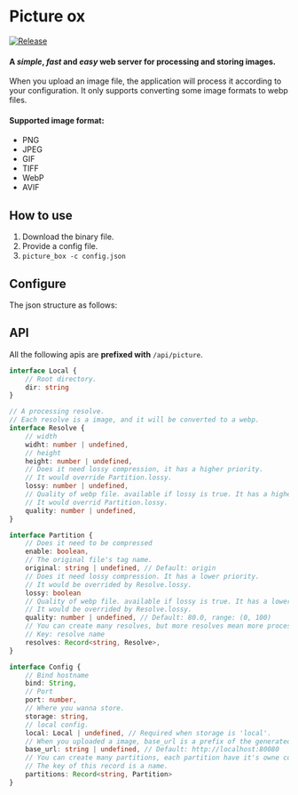 # Picture ox

[![Release](https://github.com/zacharychin233/picture_box/actions/workflows/release.yml/badge.svg?branch=master)](https://github.com/zacharychin233/picture_box/actions/workflows/release.yml)

#### A ***simple***, ***fast*** and ***easy*** web server for processing and storing images.

When you upload an image file, the application will process it according to your configuration. It only supports
converting some image formats to webp files.

#### Supported image format:

* PNG
* JPEG
* GIF
* TIFF
* WebP
* AVIF

## How to use

1. Download the binary file.
2. Provide a config file.
3. `picture_box -c config.json`

## Configure

The json structure as follows:

## API

All the following apis are **prefixed with** `/api/picture`.

```typescript
interface Local {
    // Root directory.
    dir: string
}

// A processing resolve.
// Each resolve is a image, and it will be converted to a webp.
interface Resolve {
    // width
    widht: number | undefined,
    // height
    height: number | undefined,
    // Does it need lossy compression, it has a higher priority.
    // It would override Partition.lossy.
    lossy: number | undefined,
    // Quality of webp file. available if lossy is true. It has a higher priority.
    // It would overrid Partition.lossy.
    quality: number | undefined,
}

interface Partition {
    // Does it need to be compressed
    enable: boolean,
    // The original file's tag name.
    original: string | undefined, // Default: origin
    // Does it need lossy compression. It has a lower priority.
    // It would be overrided by Resolve.lossy.
    lossy: boolean
    // Quality of webp file. available if lossy is true. It has a lower priority.
    // It would be overrided by Resolve.lossy.
    quality: number | undefined, // Default: 80.0, range: (0, 100)
    // You can create many resolves, but more resolves mean more processing time. 
    // Key: resolve name
    resolves: Record<string, Resolve>,
}

interface Config {
    // Bind hostname
    bind: String,
    // Port
    port: number,
    // Where you wanna store.
    storage: string,
    // local config.
    local: Local | undefined, // Required when storage is 'local'.
    // When you uploaded a image, base_url is a prefix of the generated link.
    base_url: string | undefined, // Default: http://localhost:80080
    // You can create many partitions, each partition have it's owne configure.
    // The key of this record is a name.
    partitions: Record<string, Partition>
}
```
